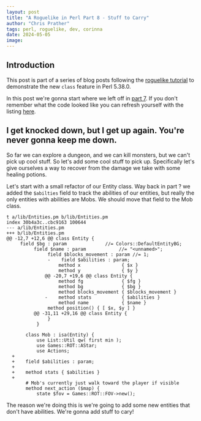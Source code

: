 ```yaml
---
layout: post
title: "A Roguelike in Perl Part 8 - Stuff to Carry"
author: "Chris Prather"
tags: perl, roguelike, dev, corinna
date: 2024-05-05
image:
---
```


## Introduction

This post is part of a series of blog posts following the [roguelike tutorial](https://www.rogueliketutorials.com/)
to demonstrate the new `class` feature in Perl 5.38.0.

In this post we're gonna start where we left off in [part 7](https://chris.prather.org/perl-roguelike-part-7.html). If you don't
remember what the code looked like you can refresh yourself with the listing
[here](https://github.com/perigrin/posessive_frogs/tree/part-7).

## I get knocked down, but I get up again. You're never gonna keep me down.

So far we can explore a dungeon, and we can kill monsters, but we can't pick up
cool stuff. So let's add some cool stuff to pick up. Specifically let's give
ourselves a way to recover from the damage we take with some healing potions.

Let's start with a small refactor of our Entity class. Way back in part ? we
added the `$abilties` field to track the abilities of our entities, but really
the only entities with abilities are Mobs. We should move that field to the Mob
class.

```
t a/lib/Entities.pm b/lib/Entities.pm
index 30b4a3c..cbc9163 100644
--- a/lib/Entities.pm
+++ b/lib/Entities.pm
@@ -12,7 +12,6 @@ class Entity {
     field $bg : param              //= Colors::DefaultEntityBG;
          field $name : param            //= "<unnamed>";
               field $blocks_movement : param //= 1;
               -    field $abilities : param;
                   method x               { $x }
                   method y               { $y }
              @@ -20,7 +19,6 @@ class Entity {
                   method fg              { $fg }
                   method bg              { $bg }
                   method blocks_movement { $blocks_movement }
              -    method stats           { $abilities }
                   method name            { $name }
               method position() { [ $x, $y ] }
          @@ -31,11 +29,16 @@ class Entity {
               }
           }

       class Mob : isa(Entity) {
           use List::Util qw( first min );
           use Games::ROT::AStar;
           use Actions;
  +
  +    field $abilities : param;
  +
  +    method stats { $abilities }
  +
       # Mob's currently just walk toward the player if visible
       method next_action ($map) {
           state $fov = Games::ROT::FOV->new();
```

The reason we're doing this is we're going to add some new entities that don't
have abilities. We're gonna add stuff to cary!

